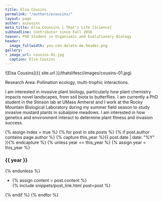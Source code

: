 ```yaml
---
title: Elsa Cousins
permalink: "/authors/ecousins/"
layout: page
author: ecousins
meta_title: Elsa Counsins | That's Life [Science]
subheadline: Contributor since Fall 2016
teaser: PhD Student in Organismic and Evolutionary Biology
header:
  image_fullwidth: you-can-delete-me-header.png
gallery:
- image_url: cousins-01.jpg
  caption: Elsa Cousins
---
```


![Elsa Cousins]({{ site.url }}/thatslifesci/images/cousins-01.jpg)

Research Area: Pollination ecology, multi-trophic interactions.

I am interested in invasive plant biology, particularly how plant chemistry impacts novel landscapes, from soil biota to butterflies. I am currently a PhD student in the Stinson lab at UMass Amherst and I work at the Rocky Mountain Biological Laboratory during my summer field season to study invasive mustard plants in subalpine meadows. I am interested in how genetics and environment interact to determine plant fitness and invasion success.

{% assign index = true %}
{% for post in site.posts %}
{% if post.author contains page.author %}
{% capture this_year %}{{ post.date | date: "%Y" }}{% endcapture %}
{% unless year == this_year %}
{% assign year = this_year %}
<h3>{{ year }}</h3>
{% endunless %}
<ul style="list-style-type:disc">
 <li> 
 {% assign content = post.content %} 
 <article>
 {% include snippets/post_link.html post=post %}
 </article>
 </li>
</ul>
{% endif %}
{% endfor %}
